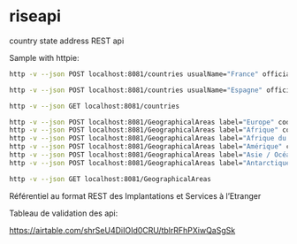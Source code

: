 # riseapi

country state address REST api

Sample with httpie:

```bash
http -v --json POST localhost:8081/countries usualName="France" officialName="France" shortName="France" iso2="fr" iso3="fra" longitude=2.21 latitude=46.22

http -v --json POST localhost:8081/countries usualName="Espagne" officialName="Espagne" shortName="Espagne" iso2="es" iso3="esp" longitude=-3.74 latitude=40.46

http -v --json GET localhost:8081/countries

http -v --json POST localhost:8081/GeographicalAreas label="Europe" code="EU" countries:="{'id'=1, 'id'=2 }"
http -v --json POST localhost:8081/GeographicalAreas label="Afrique" code="AF" countries:="{'id'=1, 'id'=2 }"
http -v --json POST localhost:8081/GeographicalAreas label="Afrique du nord / Moyen-Orient" code="AFN"
http -v --json POST localhost:8081/GeographicalAreas label="Amérique" code="AM"
http -v --json POST localhost:8081/GeographicalAreas label="Asie / Océanie" code="AS"
http -v --json POST localhost:8081/GeographicalAreas label="Antarctique" code="AN"

http -v --json GET localhost:8081/GeographicalAreas

```

Référentiel au format REST des Implantations et Services à l’Etranger

Tableau de validation des api:

<https://airtable.com/shrSeU4DiIOId0CRU/tblrRFhPXiwQaSgSk>
